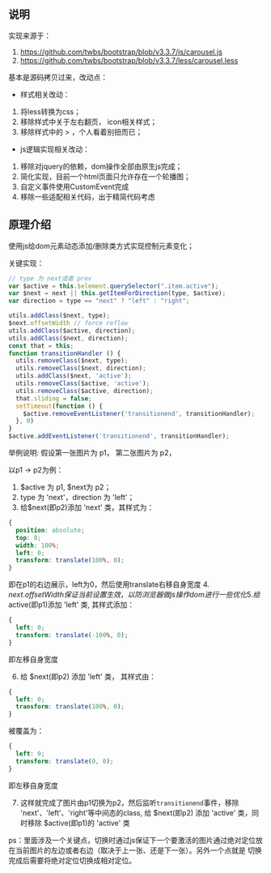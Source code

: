 ## 说明
实现来源于：
1. https://github.com/twbs/bootstrap/blob/v3.3.7/js/carousel.js
2. https://github.com/twbs/bootstrap/blob/v3.3.7/less/carousel.less

基本是源码拷贝过来，改动点：

- 样式相关改动：
1. 将less转换为css；
2. 移除样式中关于左右翻页， icon相关样式；
3. 移除样式中的 > ，个人看着别扭而已；

- js逻辑实现相关改动：
1. 移除对jquery的依赖，dom操作全部由原生js完成；
2. 简化实现，目前一个html页面只允许存在一个轮播图；
3. 自定义事件使用CustomEvent完成
4. 移除一些适配相关代码，出于精简代码考虑


## 原理介绍
使用js给dom元素动态添加/删除类方式实现控制元素变化；

关键实现：
```js
// type 为 next或者 prev
var $active = this.$element.querySelector(".item.active");
var $next = next || this.getItemForDirection(type, $active);
var direction = type == "next" ? "left" : "right";

utils.addClass($next, type);
$next.offsetWidth // force reflow
utils.addClass($active, direction);
utils.addClass($next, direction);
const that = this;
function transitionHandler () {
  utils.removeClass($next, type);
  utils.removeClass($next, direction);
  utils.addClass($next, 'active');
  utils.removeClass($active, 'active');
  utils.removeClass($active, direction);
  that.sliding = false;
  setTimeout(function () {
    $active.removeEventListener('transitionend', transitionHandler);
  }, 0)
}
$active.addEventListener('transitionend', transitionHandler);
```

举例说明:
假设第一张图片为 p1， 第二张图片为 p2，

以p1 -> p2为例：

1. $active 为 p1, $next为 p2；
2. type 为 'next'，direction 为 'left'；
3. 给$next(即p2)添加 'next' 类，其样式为：
  ```css
  {
    position: absolute;
    top: 0;
    width: 100%;
    left: 0;
    transform: translate(100%, 0);
  }
  ```
  即在p1的右边展示，left为0，然后使用translate右移自身宽度
4. $next.offsetWidth 保证当前设置生效，以防浏览器做js操作dom进行一些优化
5. 给$active(即p1)添加 'left' 类, 其样式添加：
  ```css
  {
    left: 0;
    transform: translate(-100%, 0);
  }
  ```
  即左移自身宽度

6. 给 $next(即p2) 添加 'left' 类， 其样式由：
  ```css
  {
    left: 0;
    transform: translate(100%, 0);
  }
  ```
  被覆盖为：
  ```css
  {
    left: 0;
    transform: translate(0, 0);
  }
  ```
  即左移自身宽度
  
7. 这样就完成了图片由p1切换为p2，然后监听`transitionend`事件，移除 'next'、'left'、'right'等中间态的class, 给 $next(即p2) 添加 'active' 类，同时移除 $active(即p1)的 'active' 类

ps：里面涉及一个关键点，切换时通过js保证下一个要激活的图片通过绝对定位放在当前图片的左边或者右边（取决于上一张、还是下一张）。另外一个点就是 切换完成后需要将绝对定位切换成相对定位。
